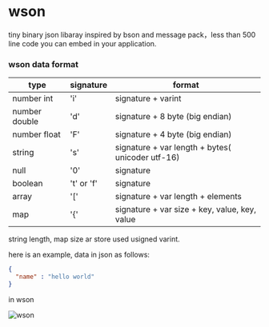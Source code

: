 # wson
tiny binary json libaray inspired by bson and message pack，less than 500 line code you can embed in your application.


### wson data format
| type |  signature | format |
| -------- | -------- | -------- |
| number int     | 'i'    | signature + varint    |
| number double    | 'd'   | signature + 8 byte (big endian)|
| number float    | 'F'   | signature + 4 byte (big endian)|
| string   | 's'   | signature + var length + bytes( unicoder utf-16)|
| null    | '0'   |  signature |
| boolean    | 't' or 'f'   | signature |
| array    | '['   | signature + var length + elements|
| map    |  '{'   | signature + var size + key, value, key, value|

string length, map size ar store used usigned varint.

here is an example, data in json as follows:

```json
{
  "name" : "hello world"
}
```

in wson

![wson](https://raw.githubusercontent.com/gubaojian/tson/master/image/TSON.png)
